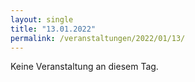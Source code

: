 ```yaml
---
layout: single
title: "13.01.2022"
permalink: /veranstaltungen/2022/01/13/
---
```


Keine Veranstaltung an diesem Tag.
